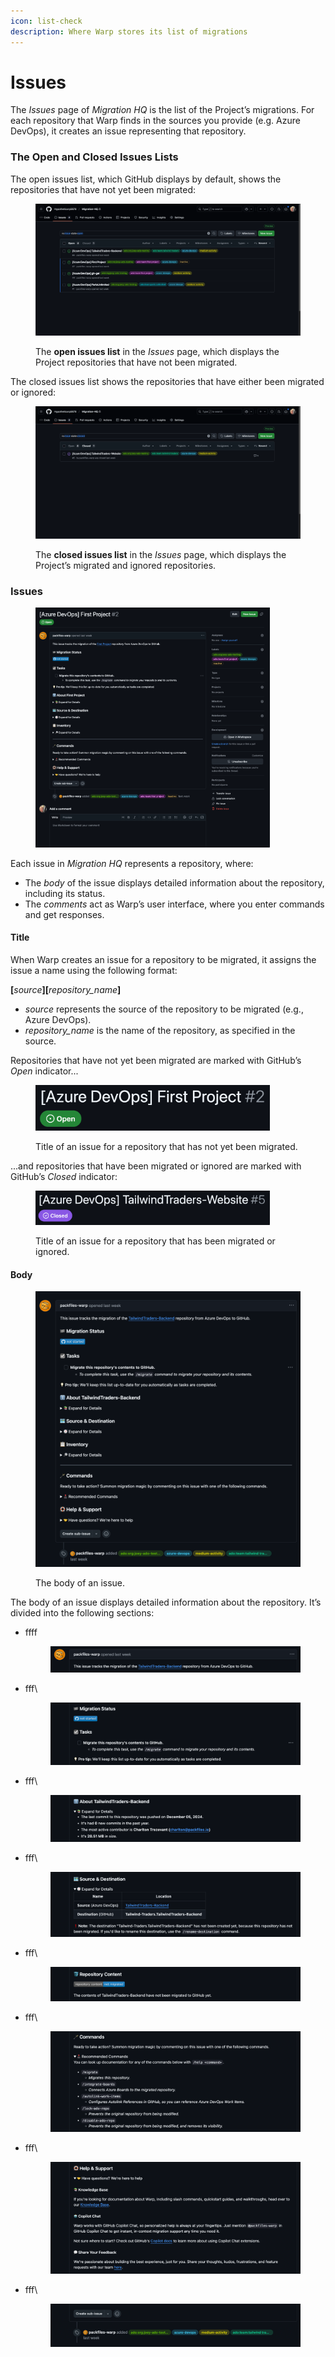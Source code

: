```yaml
---
icon: list-check
description: Where Warp stores its list of migrations
---
```


# Issues

The _Issues_ page of _Migration HQ_ is the list of the Project’s migrations. For each repository that Warp finds in the sources you provide (e.g. Azure DevOps), it creates an issue representing that repository.

### The Open and Closed Issues Lists

The open issues list, which GitHub displays by default, shows the repositories that have not yet been migrated:

<figure><img src="../../../.gitbook/assets/image (40).png" alt=""><figcaption><p>The <strong>open issues list</strong> in the <em>Issues</em> page, which displays the Project repositories that have not been migrated.</p></figcaption></figure>

The closed issues list shows the repositories that have either been migrated or ignored:

<figure><img src="../../../.gitbook/assets/image (42).png" alt=""><figcaption><p>The <strong>closed issues list</strong> in the <em>Issues</em> page, which displays the Project’s migrated and ignored repositories.</p></figcaption></figure>

### Issues

<figure><img src="../../../.gitbook/assets/image (2) (1).png" alt="" width="375"><figcaption></figcaption></figure>

Each issue in _Migration HQ_ represents a repository, where:

* The _body_ of the issue displays detailed information about the repository, including its status.
* The _comments_ act as Warp’s user interface, where you enter commands and get responses.

#### Title

When Warp creates an issue for a repository to be migrated, it assigns the issue a name using the following format:

**\[**_source_**]\[**_repository\_name_**]**

* _source_ represents the source of the repository to be migrated (e.g., Azure DevOps).
* _repository\_name_ is the name of the repository, as specified in the source.

Repositories that have not yet been migrated are marked with GitHub’s _Open_ indicator...

<figure><img src="../../../.gitbook/assets/image (1) (1) (1).png" alt="" width="375"><figcaption><p>Title of an issue for a repository that has not yet been migrated.</p></figcaption></figure>

...and repositories that have been migrated or ignored are marked with GitHub’s _Closed_ indicator:

<figure><img src="../../../.gitbook/assets/image (2) (1) (1).png" alt="" width="375"><figcaption><p>Title of an issue for a repository that has been migrated or ignored.</p></figcaption></figure>

#### Body

<figure><img src="../../../.gitbook/assets/image.png" alt=""><figcaption><p>The body of an issue.</p></figcaption></figure>

The body of an issue displays detailed information about the repository. It’s divided into the following sections:

*   ffff

    <figure><img src="../../../.gitbook/assets/image (1).png" alt=""><figcaption></figcaption></figure>
*   fff\


    <figure><img src="../../../.gitbook/assets/image (2).png" alt=""><figcaption></figcaption></figure>
*   fff\


    <figure><img src="../../../.gitbook/assets/image (3).png" alt=""><figcaption></figcaption></figure>
*   fff\


    <figure><img src="../../../.gitbook/assets/image (4).png" alt=""><figcaption></figcaption></figure>


*   fff\


    <figure><img src="../../../.gitbook/assets/image (5).png" alt=""><figcaption></figcaption></figure>


*   fff\


    <figure><img src="../../../.gitbook/assets/image (6).png" alt=""><figcaption></figcaption></figure>


*   fff\


    <figure><img src="../../../.gitbook/assets/image (8).png" alt=""><figcaption></figcaption></figure>


*   fff\


    <figure><img src="../../../.gitbook/assets/image (9).png" alt=""><figcaption></figcaption></figure>

